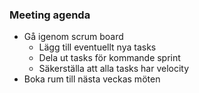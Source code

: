 ### Meeting agenda
  - Gå igenom scrum board
    - Lägg till eventuellt nya tasks
    - Dela ut tasks för kommande sprint
    - Säkerställa att alla tasks har velocity
  - Boka rum till nästa veckas möten
